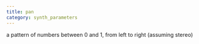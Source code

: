 ```yaml
---
title: pan
category: synth_parameters
---
```

a pattern of numbers between 0 and 1, from left to right (assuming stereo)

